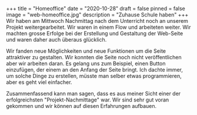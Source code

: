 +++
title = "Homeoffice"
date = "2020-10-28"
draft = false
pinned = false
image = "web-homeoffice.jpg"
description = "Zuhause Schule haben"
+++
Wir haben am Mittwoch Nachmittag nach dem Unterricht noch an unserem Projekt weitergearbeitet. Wir waren in einem Flow und arbeiteten weiter. Wir machten grosse Erfolge bei der Erstellung und Gestaltung der Web-Seite und waren daher auch überaus glücklich. 

Wir fanden neue Möglichkeiten und neue Funktionen um die Seite attraktiver zu gestalten. Wir konnten die Seite noch nicht veröffentlichen aber wir arbeiten daran. Es gelang uns zum Beispiel, einen Button einzufügen, der einem an den Anfang der Seite bringt. Ich dachte immer, um solche Dinge zu erstellen, müsste man selber etwas programmieren, aber es geht viel einfacher. 

Zusammenfassend kann man sagen, dass es aus meiner Sicht einer der erfolgreichsten "Projekt-Nachmittage" war. Wir sind sehr gut voran gekommen und wir können auf diesen Erfahrungen aufbauen.
